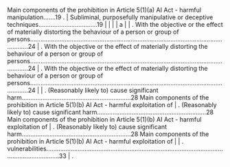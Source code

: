 Main components of the prohibition in Article 5(1)(a) AI Act - harmful manipulation.......19 .                                                                                                                                            | Subliminal, purposefully manipulative or deceptive techniques..................................19                                                                                                                                                   |
|                                                                                                                                                                                                                                                     |                                                                                                                                                                                                                                                     | a                                                                                                                                                                                                                                                   |
| . With the objective or the effect of materially distorting the behaviour of a person or group of persons...........................................................................................................................24         | . With the objective or the effect of materially distorting the behaviour of a person or group of persons...........................................................................................................................24         | . With the objective or the effect of materially distorting the behaviour of a person or group of persons...........................................................................................................................24         |
| . (Reasonably likely to) cause significant harm...............................................................28 Main components of the prohibition in Article 5(1)(b) AI Act - harmful exploitation of                                        | . (Reasonably likely to) cause significant harm...............................................................28 Main components of the prohibition in Article 5(1)(b) AI Act - harmful exploitation of                                        | . (Reasonably likely to) cause significant harm...............................................................28 Main components of the prohibition in Article 5(1)(b) AI Act - harmful exploitation of                                        |
| . vulnerabilities....................................................................................................................................33                                                                                          | . 